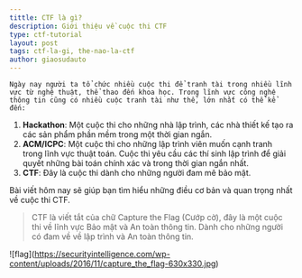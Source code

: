 ```yaml
---
tittle: CTF là gì?
description: Giới thiệu về cuộc thi CTF
type: ctf-tutorial
layout: post
tags: ctf-la-gi, the-nao-la-ctf
author: giaosudauto 
---
```

    Ngày nay người ta tổ chức nhiều cuộc thi để tranh tài trong nhiều lĩnh vực từ nghệ thuật, thể thao đến khoa học. Trong lĩnh vực công nghệ thông tin cũng có nhiều cuộc tranh tài như thế, lớn nhất có thể kể đến:
1.	**Hackathon**: Một cuộc thi cho những nhà lập trình, các nhà thiết kế tạo ra các sản phẩm phần mềm trong một thời gian ngắn.
2.	**ACM/ICPC**: Một cuộc thi cho những 
lập trình viên muốn cạnh tranh trong lĩnh vực thuật toán. Cuộc thi yêu cầu các thí sinh lập trình để giải quyết những bài toán chính xác và trong thời gian ngắn nhất.
3.	**CTF**: Đây là cuộc thi dành cho những người đam mê bảo mật.

Bài viết hôm nay sẽ giúp bạn tìm hiểu những điều cơ bản và quan trọng nhất về cuộc thi CTF.
> CTF là viết tắt của chữ Capture the Flag (Cướp cờ), đây là một cuộc thi về lĩnh vực Bảo mật và An toàn thông tin. Dành cho những người có đam về về lập trình và An toàn thông tin. 


!\[flag\](https://securityintelligence.com/wp-content/uploads/2016/11/capture_the_flag-630x330.jpg)